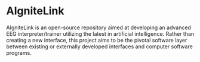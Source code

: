 # AIgniteLink
AIgniteLink is an open-source repository aimed at developing an advanced EEG interpreter/trainer utilizing the latest in artificial intelligence. Rather than creating a new interface, this project aims to be the pivotal software layer between existing or externally developed interfaces and computer software programs.
